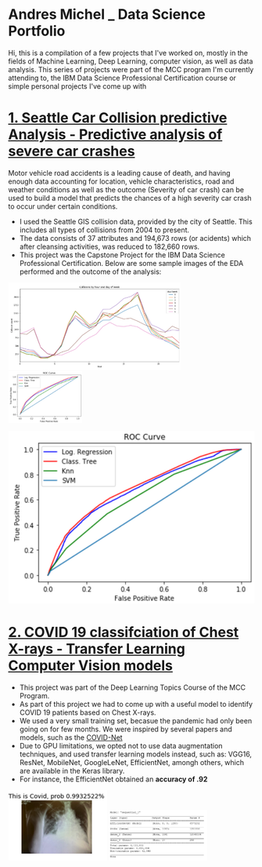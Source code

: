 # Andres Michel  _   Data Science Portfolio
 
 Hi, this is a compilation of a few projects that I've worked on, mostly in the fields of Machine Learning, Deep Learning, computer vision, as well as data analysis. This series
 of projects were part of the MCC program I'm currently attending to, the IBM Data Science Professional Certification course or simple personal projects I've come up with 

 
# [1. Seattle Car Collision predictive Analysis - Predictive analysis of severe car crashes](https://github.com/andresmichel92/Coursera_Capstone)
Motor vehicle road accidents is a leading cause of death, and having enough data accounting for location, vehicle characteristics, road and weather conditions as well as the outcome (Severity of car crash) can be used to build a model that predicts the chances of a high severity car crash to occur under certain conditions.
  * I used the Seattle GIS collision data, provided by the city of Seattle. This includes all types of collisions from 2004 to present. 
  * The data consists of 37 attributes and 194,673 rows (or acidents) which after cleansing activities, was reduced to 182,660 rows.
  * This project was the Capstone Project for the IBM Data Science Professional Certification.
Below are some sample images of the EDA performed and the outcome of the analysis:
<img src="https://github.com/andresmichel92/DS_Portfolio/blob/main/images/Collisions_by_hour_day.PNG" width="70%">
<img src="https://github.com/andresmichel92/DS_Portfolio/blob/main/images/Collisions_ROC.PNG" width="30%">

![](/images/Collisions_ROC.PNG)

# [2. COVID 19 classifciation of Chest X-rays  - Transfer Learning Computer Vision models](https://colab.research.google.com/drive/1c44W0fMiaeEkBQt8RXbMFAD5BDwTeQi4?usp=sharing)
   * This project was part of the Deep Learning Topics Course of the MCC Program.
   * As part of this project we had to come up with a useful model to identify COVID 19 patients based on Chest X-rays.
   * We used a very small training set, becasue the pandemic had only been going on for few months. We were inspired by several papers and models, such as the [COVID-Net](https://www.technologyreview.es/s/12049/una-nueva-ia-podriadetectar-el-covid-19-en-una-radiografia-de-torax)
   * Due to GPU limitations, we opted not to use data augmentation techniques, and used transfer learning models instead, such as: VGG16, ResNet, MobileNet, GoogleLeNet, EfficientNet, amongh others, which are available in the Keras library.
   * For instance, the EfficientNet obtained an **accuracy of .92** 
<img src="https://github.com/andresmichel92/DS_Portfolio/blob/main/images/covid_test.PNG" width="40%">
<img src="https://github.com/andresmichel92/DS_Portfolio/blob/main/images/model.PNG" width="40%">

